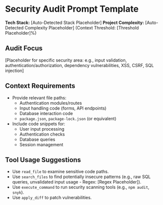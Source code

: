 # Security Audit Prompt Template

**Tech Stack:** [Auto-Detected Stack Placeholder]
**Project Complexity:** [Auto-Detected Complexity Placeholder] (Context Threshold: [Threshold Placeholder]%)

## Audit Focus

[Placeholder for specific security area: e.g., input validation, authentication/authorization, dependency vulnerabilities, XSS, CSRF, SQL injection]

## Context Requirements

- Provide relevant file paths:
    - Authentication modules/routes
    - Input handling code (forms, API endpoints)
    - Database interaction code
    - `package.json`, `package-lock.json` (or equivalent)
- Include code snippets for:
    - User input processing
    - Authentication checks
    - Database queries
    - Session management

## Tool Usage Suggestions

- Use `read_file` to examine sensitive code paths.
- Use `search_files` to find potentially insecure patterns (e.g., raw SQL queries, unvalidated input usage - Regex: [Regex Placeholder]).
- Use `execute_command` to run security scanning tools (e.g., `npm audit`, `snyk`).
- Use `apply_diff` to patch vulnerabilities.